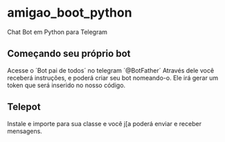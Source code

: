 # amigao_boot_python
Chat Bot em Python para Telegram
## Começando seu próprio bot
Acesse o ´Bot pai de todos´ no telegram ´@BotFather´
Através dele você receberá instruções, e poderá criar seu bot nomeando-o.
Ele irá gerar um token que será inserido no nosso código.
## Telepot
Instale e importe para sua classe e você j[a poderá enviar e receber mensagens.
